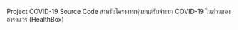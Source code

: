 Project COVID-19
Source Code สำหรับโครงงานหุ่นยนต์รับจ่ายยา COVID-19 ในส่วนของฮาร์ดแวร์ (HealthBox)
